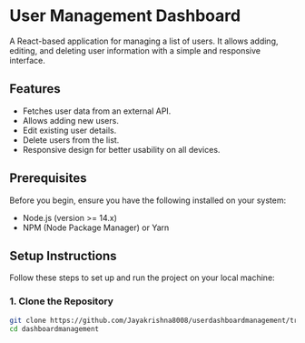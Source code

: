 # User Management Dashboard

A React-based application for managing a list of users. It allows adding, editing, and deleting user information with a simple and responsive interface.

## Features

- Fetches user data from an external API.
- Allows adding new users.
- Edit existing user details.
- Delete users from the list.
- Responsive design for better usability on all devices.

## Prerequisites

Before you begin, ensure you have the following installed on your system:

- Node.js (version >= 14.x)
- NPM (Node Package Manager) or Yarn

## Setup Instructions

Follow these steps to set up and run the project on your local machine:

### 1. Clone the Repository

```bash
git clone https://github.com/Jayakrishna8008/userdashboardmanagement/tree/main/src/components
cd dashboardmanagement
